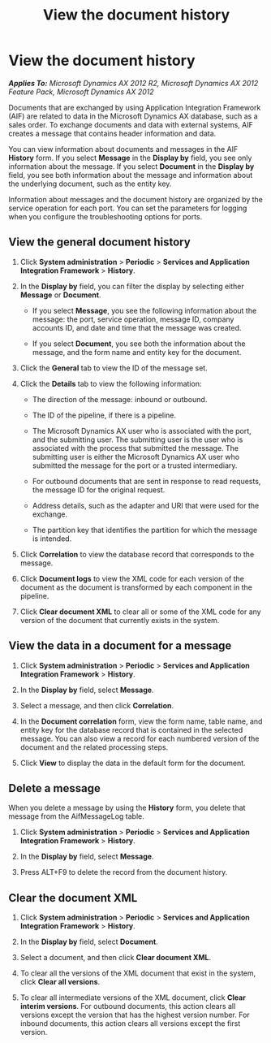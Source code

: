 ﻿---
title: View the document history
TOCTitle: View the document history
ms:assetid: ad9b57ee-2d9f-4a49-a831-7b7ff6c33db6
ms:mtpsurl: https://technet.microsoft.com/en-us/library/Aa834426(v=AX.60)
ms:contentKeyID: 35132806
ms.date: 11/07/2012
mtps_version: v=AX.60
---

# View the document history 


_**Applies To:** Microsoft Dynamics AX 2012 R2, Microsoft Dynamics AX 2012 Feature Pack, Microsoft Dynamics AX 2012_

Documents that are exchanged by using Application Integration Framework (AIF) are related to data in the Microsoft Dynamics AX database, such as a sales order. To exchange documents and data with external systems, AIF creates a message that contains header information and data.

You can view information about documents and messages in the AIF **History** form. If you select **Message** in the **Display by** field, you see only information about the message. If you select **Document** in the **Display by** field, you see both information about the message and information about the underlying document, such as the entity key.

Information about messages and the document history are organized by the service operation for each port. You can set the parameters for logging when you configure the troubleshooting options for ports.

## View the general document history

1.  Click **System administration** \> **Periodic** \> **Services and Application Integration Framework** \> **History**.

2.  In the **Display by** field, you can filter the display by selecting either **Message** or **Document**.
    
      - If you select **Message**, you see the following information about the message: the port, service operation, message ID, company accounts ID, and date and time that the message was created.
    
      - If you select **Document**, you see both the information about the message, and the form name and entity key for the document.

3.  Click the **General** tab to view the ID of the message set.

4.  Click the **Details** tab to view the following information:
    
      - The direction of the message: inbound or outbound.
    
      - The ID of the pipeline, if there is a pipeline.
    
      - The Microsoft Dynamics AX user who is associated with the port, and the submitting user. The submitting user is the user who is associated with the process that submitted the message. The submitting user is either the Microsoft Dynamics AX user who submitted the message for the port or a trusted intermediary.
    
      - For outbound documents that are sent in response to read requests, the message ID for the original request.
    
      - Address details, such as the adapter and URI that were used for the exchange.
    
      - The partition key that identifies the partition for which the message is intended.

5.  Click **Correlation** to view the database record that corresponds to the message.

6.  Click **Document logs** to view the XML code for each version of the document as the document is transformed by each component in the pipeline.

7.  Click **Clear document XML** to clear all or some of the XML code for any version of the document that currently exists in the system.

## View the data in a document for a message

1.  Click **System administration** \> **Periodic** \> **Services and Application Integration Framework** \> **History**.

2.  In the **Display by** field, select **Message**.

3.  Select a message, and then click **Correlation**.

4.  In the **Document correlation** form, view the form name, table name, and entity key for the database record that is contained in the selected message. You can also view a record for each numbered version of the document and the related processing steps.

5.  Click **View** to display the data in the default form for the document.

## Delete a message

When you delete a message by using the **History** form, you delete that message from the AifMessageLog table.

1.  Click **System administration** \> **Periodic** \> **Services and Application Integration Framework** \> **History**.

2.  In the **Display by** field, select **Message**.

3.  Press ALT+F9 to delete the record from the document history.

## Clear the document XML

1.  Click **System administration** \> **Periodic** \> **Services and Application Integration Framework** \> **History**.

2.  In the **Display by** field, select **Document**.

3.  Select a document, and then click **Clear document XML**.

4.  To clear all the versions of the XML document that exist in the system, click **Clear all versions**.

5.  To clear all intermediate versions of the XML document, click **Clear interim versions**. For outbound documents, this action clears all versions except the version that has the highest version number. For inbound documents, this action clears all versions except the first version.

